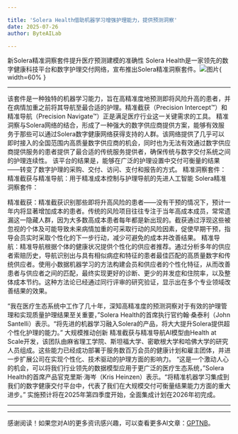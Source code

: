 ```yaml
---

title: 'Solera Health借助机器学习增强护理能力，提供预测洞察'
date: 2025-07-26
author: ByteAILab

---
```


新Solera精准洞察套件提升医疗预测建模的准确性
Solera Health是一家领先的数字健康科技平台和数字护理交付网络，宣布推出Solera精准洞察套件。![图片](https://ai-techpark.com/wp-content/uploads/Solera.jpg){ width=60% }

---
该套件是一种独特的机器学习能力，旨在高精准度地预测即将风险升高的患者，并在病情加重之前将其导航至最合适的护理。精准截获（Precision Intercept™）和精准导航（Precision Navigate™）正是满足医疗行业这一关键需求的工具。
精准洞察与Solera网络的结合，形成了一种强大的数字供应商提供方案，能够有效服务于那些可以通过Solera数字健康网络获得支持的人群。该网络提供了几乎可以即时接入的全国范围内高质量数字供应商的机会，同时也为无法有效通过数字供应商提供服务的患者提供了最合适的传统服务提供者，确保传统与数字交付系统之间的护理连续性。
该平台的结果是，能够在广泛的护理设置中交付可衡量的结果——转变了数字护理的采购、交付、访问、支付和报告的方式。
精准洞察套件：精准截获与精准导航：用于精准成本控制与护理导航的先进人工智能
Solera精准洞察套件：

精准截获：精准截获识别那些即将升高风险的患者——没有干预的情况下，预计一年内将显著增加成本的患者。传统的风险项目往往专注于当年高成本成员，常常遗漏这一隐藏人群，因为大多数高成本患者每年都是新出现的。截获通过浮现这些被忽视的个体及可能导致未来病情加重的可采取行动的风险因素，促使早期干预，指导会员实时采取个性化的下一步行动，减少可避免的成本并改善结果。
精准导航：精准导航根据个体的健康状况提供个性化的供应者推荐。通过分析多年的供应者索赔历史，导航识别出与具有相似病症和特征的患者最佳匹配的高质量数字和传统供应者。使用小数据机器学习的方法构建会员和供应者的个性化特征，从而改善患者与供应者之间的匹配，最终实现更好的诊断、更少的并发症和住院率，以及整体成本节约。这种方法论已经通过同行评审的研究验证，显示出在多个专业领域改善结果的效果。

“我在医疗生态系统中工作了几十年，深知高精准度的预测洞察对于有效的护理管理和实现质量护理结果至关重要，”Solera Health的首席执行官约翰·桑泰利（John Santelli）表示。“将先进的机器学习融入Solera的产品，将大大提升Solera提供超个性化护理的能力。”
大规模推动创新
精准截获与精准导航AI模型由Health at Scale开发，该团队由麻省理工学院、斯坦福大学、密歇根大学和哈佛大学的研究人员组成。这些能力已经成功部署于服务数百万会员的健康计划和雇主团体，并进一步扩展公司在实现个性化、技术驱动的护理方面的影响力。
“这是一个激动人心的机会，可以将我们行业领先的数据模型应用于更广泛的医疗生态系统，”Solera Health的首席产品官克里斯·海岑（Kris Heinzen）表示。“将精准机器学习集成到我们的数字健康交付平台中，代表了我们在大规模交付可衡量结果能力方面的重大进步。”
实施预计将在2025年第四季度开始，全面集成计划在2026年初完成。

---
---
感谢阅读！如果您对AI的更多资讯感兴趣，可以查看更多AI文章：[GPTNB](https://gptnb.com)。